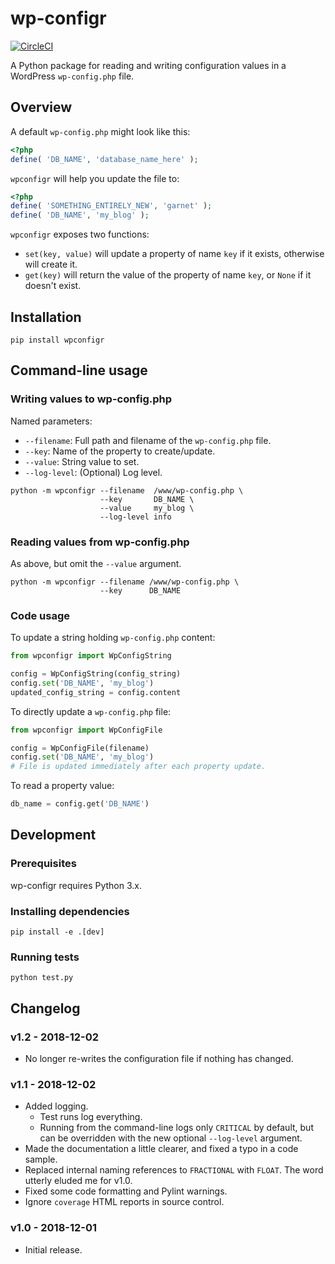# wp-configr

[![CircleCI](https://circleci.com/gh/cariad/py-wpconfigr/tree/master.svg?style=svg)](https://circleci.com/gh/cariad/py-wpconfigr/tree/master)

A Python package for reading and writing configuration values in a WordPress `wp-config.php` file.

## Overview

A default `wp-config.php` might look like this:

```php
<?php
define( 'DB_NAME', 'database_name_here' );
```

`wpconfigr` will help you update the file to:

```php
<?php
define( 'SOMETHING_ENTIRELY_NEW', 'garnet' );
define( 'DB_NAME', 'my_blog' );
```

`wpconfigr` exposes two functions:

- `set(key, value)` will update a property of name `key` if it exists, otherwise will create it.
- `get(key)` will return the value of the property of name `key`, or `None` if it doesn't exist.


## Installation

```shell
pip install wpconfigr
```

## Command-line usage

### Writing values to wp-config.php

Named parameters:

- `--filename`: Full path and filename of the `wp-config.php` file.
- `--key`: Name of the property to create/update.
- `--value`: String value to set.
- `--log-level`: (Optional) Log level.

```shell
python -m wpconfigr --filename  /www/wp-config.php \
                    --key       DB_NAME \
                    --value     my_blog \
                    --log-level info
```

### Reading values from wp-config.php

As above, but omit the `--value` argument.

```shell
python -m wpconfigr --filename /www/wp-config.php \
                    --key      DB_NAME
```

### Code usage

To update a string holding `wp-config.php` content:

```python
from wpconfigr import WpConfigString

config = WpConfigString(config_string)
config.set('DB_NAME', 'my_blog')
updated_config_string = config.content
```

To directly update a `wp-config.php` file:

```python
from wpconfigr import WpConfigFile

config = WpConfigFile(filename)
config.set('DB_NAME', 'my_blog')
# File is updated immediately after each property update.
```

To read a property value:

```python
db_name = config.get('DB_NAME')
```

## Development

### Prerequisites

wp-configr requires Python 3.x.

### Installing dependencies

```shell
pip install -e .[dev]
```

### Running tests

```shell
python test.py
```

## Changelog

### v1.2 - 2018-12-02

- No longer re-writes the configuration file if nothing has changed.

### v1.1 - 2018-12-02

- Added logging.
  - Test runs log everything.
  - Running from the command-line logs only `CRITICAL` by default, but can be overridden with the new optional `--log-level` argument.
- Made the documentation a little clearer, and fixed a typo in a code sample.
- Replaced internal naming references to `FRACTIONAL` with `FLOAT`. The word utterly eluded me for v1.0.
- Fixed some code formatting and Pylint warnings.
- Ignore `coverage` HTML reports in source control.

### v1.0 - 2018-12-01

- Initial release.
